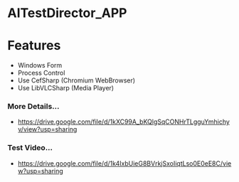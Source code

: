 # AITestDirector_APP

# Features
 - Windows Form
 - Process Control
 - Use CefSharp (Chromium WebBrowser)
 - Use LibVLCSharp (Media Player)

### More Details...
 - https://drive.google.com/file/d/1kXC99A_bKQlgSqCONHrTLgguYmhichyv/view?usp=sharing
 
### Test Video...
 - https://drive.google.com/file/d/1k4IxbUieG8BVrkjSxoIiqtLso0E0eE8C/view?usp=sharing
